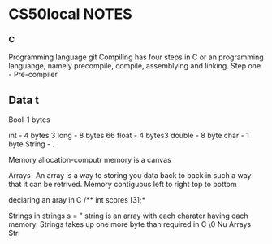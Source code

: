 # CS50local NOTES

### C 
Programming language git
  Compiling has four steps in C or an programming languange, namely precompile, compile, assemblying and linking.
  Step one
    - Pre-compiler



## Data t

Bool-1 bytes

int - 4 bytes 3
long - 8 bytes 66
float - 4 bytes3
double - 8 byte
char - 1 byte
String - .

Memory allocation-computr memory is a canvas

Arrays- An array is a way to storing you data back to back in such a way that it can be retrived. Memory contiguous left to right top to bottom

declaring an aray in C
    /** int scores [3];*

Strings in
strings s = " string is an array with each charater having each memory.
Strings takes up one more byte than required in C \0 Nu
Arrays
Stri
